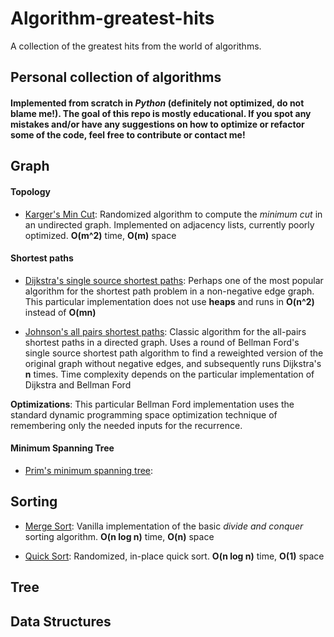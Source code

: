 # Algorithm-greatest-hits

A collection of the greatest hits from the world of algorithms.

## Personal collection of algorithms
#### Implemented from scratch in _Python_ (definitely **not** optimized, do not blame me!). The goal of this repo is mostly educational. If you spot any mistakes and/or have any suggestions on how to optimize or refactor some of the code, feel free to contribute or contact me!

## Graph 

#### Topology

* [Karger's Min Cut](https://github.com/Zymrael/Algorithm-greatest-hits/tree/master/graph%20algorithms/Karger's%20min%20cut):
  Randomized algorithm to compute the _minimum cut_ in an undirected graph. Implemented on adjacency lists, currently poorly optimized. **O(m^2)** time, **O(m)** space
  
#### Shortest paths

* [Dijkstra's single source shortest paths](https://github.com/Zymrael/Algorithm-greatest-hits/tree/master/graph%20algorithms/Dijkstra):
Perhaps one of the most popular algorithm for the shortest path problem in a non-negative edge graph. This particular implementation does not use **heaps** and runs in **O(n^2)** instead of **O(mn)**

* [Johnson's all pairs shortest paths](https://github.com/Zymrael/Algorithm-greatest-hits/blob/master/graph%20algorithms/Johnson's%20APSP/Johnson's.py): Classic algorithm for the all-pairs shortest paths in a directed graph. Uses a round of Bellman Ford's single source shortest path algorithm to find a reweighted version of the original graph without negative edges, and subsequently runs Dijkstra's **n** times. Time complexity depends on the particular implementation of Dijkstra and Bellman Ford

**Optimizations**: This particular Bellman Ford implementation uses the standard dynamic programming space optimization technique of remembering only the needed inputs for the recurrence.

#### Minimum Spanning Tree

* [Prim's minimum spanning tree](https://github.com/Zymrael/Algorithm-greatest-hits/tree/master/graph%20algorithms/Prim's%20MST):

## Sorting

* [Merge Sort](https://github.com/Zymrael/Algorithm-greatest-hits/blob/master/sorting/MergeSort.py): Vanilla implementation of the basic _divide and conquer_ sorting algorithm. **O(n log n)** time, **O(n)** space 

* [Quick Sort](https://github.com/Zymrael/Algorithm-greatest-hits/blob/master/sorting/QuickSort.py): Randomized, in-place quick sort. **O(n log n)** time, **O(1)** space  

## Tree

## Data Structures
